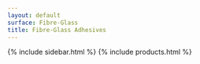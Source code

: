 ```yaml
---
layout: default
surface: Fibre-Glass
title: Fibre-Glass Adhesives
---
```

{% include sidebar.html %}
{% include products.html %}

